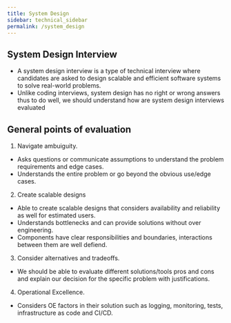 ```yaml
---
title: System Design
sidebar: technical_sidebar
permalink: /system_design
---
```



## System Design Interview
- A system design interview is a type of technical interview where candidates are asked to design scalable and efficient software systems to solve real-world problems. 
- Unlike coding interviews, system design has no right or wrong answers thus to do well, we should understand how are system design interviews evaluated

## General points of evaluation
1. Navigate ambuiguity.
  - Asks questions or communicate assumptions to understand the problem requirements and edge cases.
  - Understands the entire problem or go beyond the obvious use/edge cases.
2. Create scalable designs
  - Able to create scalable designs that considers availability and reliability as well for estimated users.
  - Understands bottlenecks and can provide solutions without over engineering.
  - Components have clear responsibilities and boundaries, interactions between them are well defiend.
3. Consider alternatives and tradeoffs. 
  - We should be able to evaluate different solutions/tools pros and cons and explain our decision for the specific problem with justifications.
4. Operational Excellence.
  - Considers OE factors in their solution such as logging, monitoring, tests, infrastructure as code and CI/CD.

